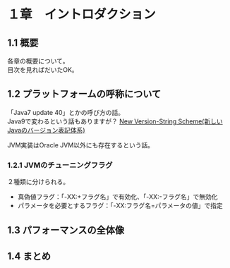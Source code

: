 # １章　イントロダクション

## 1.1 概要

各章の概要について。<br>
目次を見ればだいたOK。


## 1.2 プラットフォームの呼称について

「Java7 update 40」とかの呼び方の話。<br>
Java9で変わるという話もありますが？
[New Version-String Scheme(新しいJavaのバージョン表記体系)](http://d.hatena.ne.jp/bitter_fox/20141110/1415650098)

JVM実装はOracle JVM以外にも存在するという話。

### 1.2.1 JVMのチューニングフラグ
２種類に分けられる。
- 真偽値フラグ：「-XX:+フラグ名」で有効化、「-XX:-フラグ名」で無効化
- パラメータを必要とするフラグ：「-XX:フラグ名=パラメータの値」で指定


## 1.3 パフォーマンスの全体像


## 1.4 まとめ

